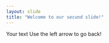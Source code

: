```yaml
---
layout: slide
title: "Welcome to our secund slide!"
---
```

Your text
Use the left arrow to go back!
